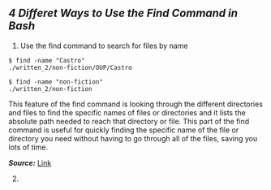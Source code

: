 ***4 Differet Ways to Use the Find Command in Bash***
---
1. Use the find command to search for files by name

```
$ find -name "Castro"
./written_2/non-fiction/OUP/Castro
```
```
$ find -name "non-fiction"
./written_2/non-fiction
```
This feature of the find command is looking through the different directories and files to find the specific names of files or directories and it lists the absolute path needed to reach that directory or file. This part of the find command is useful for quickly finding the specific name of the file or directory you need without having to go through all of the files, saving you lots of time.

***Source:*** [Link](https://www.digitalocean.com/community/tutorials/how-to-use-find-and-locate-to-search-for-files-on-linux)

2. 
